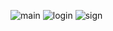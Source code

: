 ![main](https://github.com/user-attachments/assets/14cb6219-96e5-4215-b759-e7a8ba17055b)
![login](https://github.com/user-attachments/assets/929a6cdd-18bc-469e-9a53-e7ca41a628df)
![sign](https://github.com/user-attachments/assets/2651ab00-4f3d-4a81-84c0-e7437960abea)
